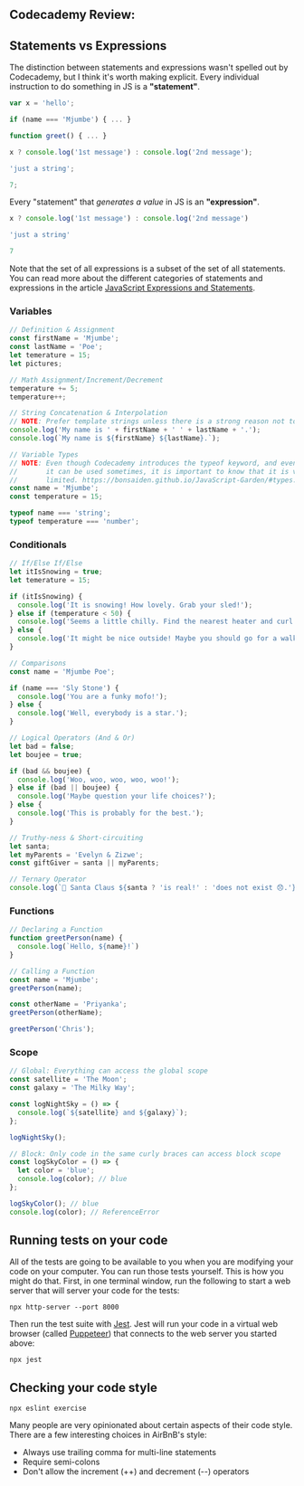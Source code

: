 ## Codecademy Review:

## Statements vs Expressions

The distinction between statements and expressions wasn't spelled out by Codecademy, but I think it's worth making explicit. Every individual instruction to do something in JS is a **"statement"**.

```js
var x = 'hello';
```
```js
if (name === 'Mjumbe') { ... }
```
```js
function greet() { ... }
```
```js
x ? console.log('1st message') : console.log('2nd message');
```
```js
'just a string';
```
```js
7;
```

Every "statement" that _generates a value_ in JS is an **"expression"**.

```js
x ? console.log('1st message') : console.log('2nd message')
```
```js
'just a string'
```
```js
7
```

Note that the set of all expressions is a subset of the set of all statements. You can read more about the different categories of statements and expressions in the article [JavaScript Expressions and Statements](https://medium.com/launch-school/javascript-expressions-and-statements-4d32ac9c0e74).

### Variables
```js
// Definition & Assignment
const firstName = 'Mjumbe';
const lastName = 'Poe';
let temerature = 15;
let pictures;

// Math Assignment/Increment/Decrement
temperature += 5;
temperature++;

// String Concatenation & Interpolation
// NOTE: Prefer template strings unless there is a strong reason not to.
console.log('My name is ' + firstName + ' ' + lastName + '.');
console.log(`My name is ${firstName} ${lastName}.`);

// Variable Types
// NOTE: Even though Codecademy introduces the typeof keyword, and even though
//       it can be used sometimes, it is important to know that it is very
//       limited. https://bonsaiden.github.io/JavaScript-Garden/#types.typeof
const name = 'Mjumbe';
const temperature = 15;

typeof name === 'string';
typeof temperature === 'number';
```

### Conditionals
```js
// If/Else If/Else
let itIsSnowing = true;
let temerature = 15;

if (itIsSnowing) {
  console.log('It is snowing! How lovely. Grab your sled!');
} else if (temperature < 50) {
  console.log('Seems a little chilly. Find the nearest heater and curl up with a book.')
} else {
  console.log('It might be nice outside! Maybe you should go for a walk.')
}

// Comparisons
const name = 'Mjumbe Poe';

if (name === 'Sly Stone') {
  console.log('You are a funky mofo!');
} else {
  console.log('Well, everybody is a star.');
}

// Logical Operators (And & Or)
let bad = false;
let boujee = true;

if (bad && boujee) {
  console.log('Woo, woo, woo, woo, woo!');
} else if (bad || boujee) {
  console.log('Maybe question your life choices?');
} else {
  console.log('This is probably for the best.');
}

// Truthy-ness & Short-circuiting
let santa;
let myParents = 'Evelyn & Zizwe';
const giftGiver = santa || myParents;

// Ternary Operator
console.log(`🎅 Santa Claus ${santa ? 'is real!' : 'does not exist 😞.'}`);
```

### Functions

```js
// Declaring a Function
function greetPerson(name) {
  console.log(`Hello, ${name}!`)
}

// Calling a Function
const name = 'Mjumbe';
greetPerson(name);

const otherName = 'Priyanka';
greetPerson(otherName);

greetPerson('Chris');
```

### Scope
```js
// Global: Everything can access the global scope
const satellite = 'The Moon';
const galaxy = 'The Milky Way';

const logNightSky = () => {
  console.log(`${satellite} and ${galaxy}`);
};

logNightSky();

// Block: Only code in the same curly braces can access block scope
const logSkyColor = () => {
  let color = 'blue';
  console.log(color); // blue
};

logSkyColor(); // blue
console.log(color); // ReferenceError
```

## Running tests on your code

All of the tests are going to be available to you when you are modifying your code on your computer. You can run those tests yourself. This is how you might do that. First, in one terminal window, run the following to start a web server that will server your code for the tests:

```
npx http-server --port 8000
```

Then run the test suite with [Jest](https://jestjs.io/). Jest will run your code in a virtual web browser (called [Puppeteer](https://pptr.dev/)) that connects to the web server you started above:

```
npx jest
```

## Checking your code style

```
npx eslint exercise
```

Many people are very opinionated about certain aspects of their code style. There are a few interesting choices in AirBnB's style:
- Always use trailing comma for multi-line statements
- Require semi-colons
- Don't allow the increment (++) and decrement (--) operators
